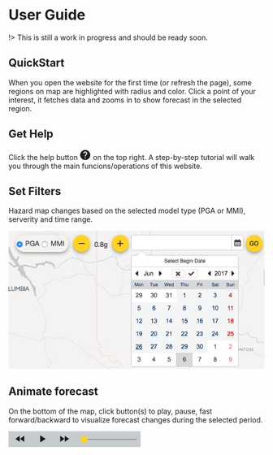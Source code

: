 # User Guide

!> This is still a work in progress and should be ready soon.

## QuickStart
When you open the website for the first time (or refresh the page), some regions on map are highlighted with radius and color. Click a point of your interest, it fetches data and zooms in to show forecast in the selected region. 

## Get Help
Click the help button ![logo](media/help.jpeg)  on the top right. A step-by-step tutorial will walk you through the main funcions/operations of this website. 

## Set Filters
Hazard map changes based on the selected model type (PGA or MMI), serverity and time range. 

![logo](media/filter.jpg)


## Animate forecast
On the bottom of the map, click button(s) to play, pause, fast forward/backward to visualize forecast changes during the selected period.

![logo](media/play.jpg)
